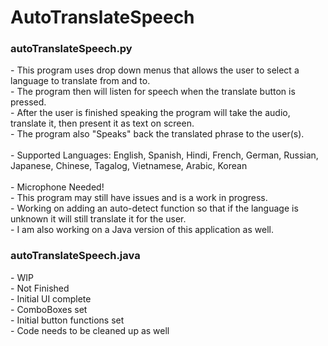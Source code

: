 # AutoTranslateSpeech
  <h3>autoTranslateSpeech.py</h3>
    - This program uses drop down menus that allows the user to select a language to translate from and to.<br>
    - The program then will listen for speech when the translate button is pressed.<br>
    - After the user is finished speaking the program will take the audio, translate it, then present it as text on screen.<br>
    - The program also "Speaks" back the translated phrase to the user(s).<br>
    <br>
    - Supported Languages: English, Spanish, Hindi, French, German, Russian, Japanese, Chinese, Tagalog, Vietnamese, Arabic, Korean<br>
    <br>
    - Microphone Needed!<br>
    - This program may still have issues and is a work in progress.<br>
    - Working on adding an auto-detect function so that if the language is unknown it will still translate it for the user.<br>
    - I am also working on a Java version of this application as well.<br>

<h3>autoTranslateSpeech.java</h3>
  - WIP<br>
  - Not Finished<br>
  - Initial UI complete<br>
  - ComboBoxes set<br>
  - Initial button functions set<br>
  - Code needs to be cleaned up as well<br>
